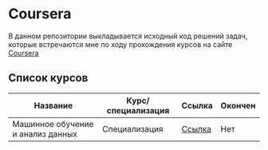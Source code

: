 # Coursera

В данном репозитории выкладывается исходный код решений задач, которые встречаются мне по ходу прохождения курсов на сайте [Coursera](https://www.coursera.org)

## Список курсов
| Название | Курс/специализация| Ссылка | Окончен |
| --- | --- | --- | --- |
| Машинное обучение и анализ данных | Специализация | [Ссылка](https://www.coursera.org/specializations/machine-learning-data-analysis?skipBrowseRedirect=true) | Нет |